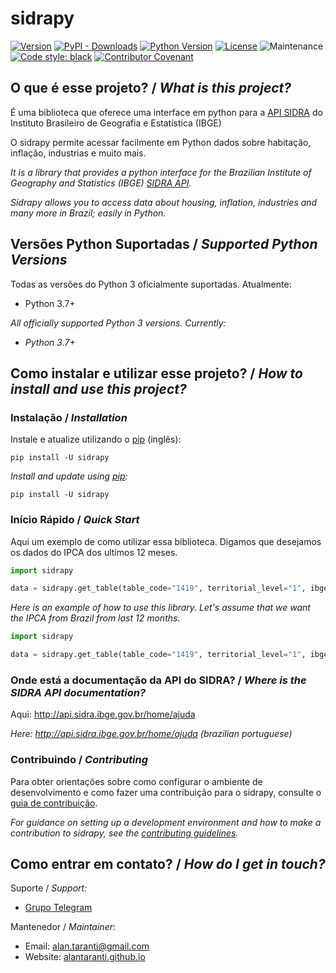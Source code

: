 # sidrapy

[![Version](https://img.shields.io/pypi/v/sidrapy.svg?style=flat)](https://pypi.python.org/pypi/sidrapy)
[![PyPI - Downloads](https://img.shields.io/pypi/dm/sidrapy)](https://pypi.python.org/pypi/sidrapy)
[![Python Version](https://img.shields.io/pypi/pyversions/sidrapy?style=flat)](https://pypi.python.org/pypi/sidrapy)
[![License](https://img.shields.io/github/license/AlanTaranti/Sidrapy)](https://github.com/AlanTaranti/sidrapy/blob/master/LICENSE)
![Maintenance](https://img.shields.io/maintenance/yes/2020)
[![Code style: black](https://img.shields.io/badge/code%20style-black-000000.svg)](https://github.com/psf/black)
[![Contributor Covenant](https://img.shields.io/badge/Contributor%20Covenant-v2.0%20adopted-ff69b4.svg)](https://github.com/AlanTaranti/sidrapy/blob/master/CODE_OF_CONDUCT.md)

## O que é esse projeto? / _What is this project?_

É uma biblioteca que oferece uma interface em python para a [API SIDRA](http://api.sidra.ibge.gov.br/) do Instituto Brasileiro de Geografia e Estatística (IBGE)

O sidrapy permite acessar facilmente em Python dados sobre habitação, inflação, industrias e muito mais.

_It is a library that provides a python interface for the Brazilian Institute of Geography and Statistics (IBGE) [SIDRA API](http://api.sidra.ibge.gov.br/)._

_Sidrapy allows you to access data about housing, inflation, industries and many more in Brazil; easily in Python._


## Versões Python Suportadas / _Supported Python Versions_

Todas as versões do Python 3 oficialmente suportadas. Atualmente:
- Python 3.7+

_All officially supported Python 3 versions. Currently:_
- _Python 3.7+_

## Como instalar e utilizar esse projeto? / _How to install and use this project?_

### Instalação / _Installation_
Instale e atualize utilizando o [pip](https://pip.pypa.io/en/stable/quickstart/) (inglês):
```shell script
pip install -U sidrapy
```

_Install and update using [pip](https://pip.pypa.io/en/stable/quickstart/):_
```shell script
pip install -U sidrapy
```

### Início Rápido / _Quick Start_

Aqui um exemplo de como utilizar essa biblioteca.
Digamos que desejamos os dados do IPCA dos ultimos 12 meses.

```python
import sidrapy

data = sidrapy.get_table(table_code="1419", territorial_level="1", ibge_territorial_code="all", period="last 12")
```

_Here is an example of how to use this library._
_Let's assume that we want the IPCA from Brazil from last 12 months._

```python
import sidrapy

data = sidrapy.get_table(table_code="1419", territorial_level="1", ibge_territorial_code="all", period="last 12")
```

### Onde está a documentação da API do SIDRA? / _Where is the SIDRA API documentation?_
Aqui: http://api.sidra.ibge.gov.br/home/ajuda

_Here: http://api.sidra.ibge.gov.br/home/ajuda (brazilian portuguese)_

### Contribuindo / _Contributing_
Para obter orientações sobre como configurar o ambiente de desenvolvimento e como fazer uma contribuição para o sidrapy, consulte o [guia de contribuição](https://github.com/AlanTaranti/sidrapy/blob/master/CONTRIBUTING.md).

_For guidance on setting up a development environment and how to make a contribution to sidrapy, see the [contributing guidelines](https://github.com/AlanTaranti/sidrapy/blob/master/CONTRIBUTING_EN.md)._

## Como entrar em contato? / _How do I get in touch?_
Suporte / _Support:_
* [Grupo Telegram](https://t.me/joinchat/AmdQix1KKeZ5KGpsKVFsKw)

Mantenedor / _Maintainer_:
* Email: [alan.taranti@gmail.com](mailto:alan.taranti@gmail.com)
* Website: <a href="http://alantaranti.github.io" target="_blank">alantaranti.github.io</a>
